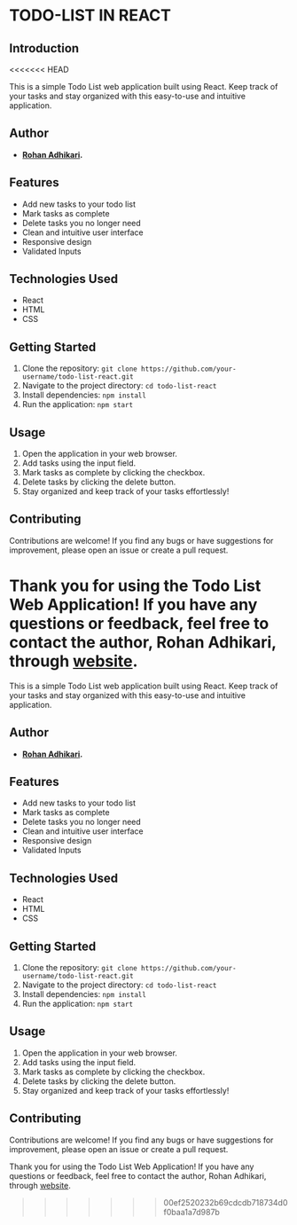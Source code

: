 # TODO-LIST IN REACT

## Introduction
<<<<<<< HEAD

This is a simple Todo List web application built using React. Keep track of your tasks and stay organized with this easy-to-use and intuitive application.

## Author

- **[Rohan Adhikari](https://rohanadhikari.com.np/).**

## Features

- Add new tasks to your todo list
- Mark tasks as complete
- Delete tasks you no longer need
- Clean and intuitive user interface
- Responsive design
- Validated Inputs

## Technologies Used

- React
- HTML
- CSS

## Getting Started

1. Clone the repository: `git clone https://github.com/your-username/todo-list-react.git`
2. Navigate to the project directory: `cd todo-list-react`
3. Install dependencies: `npm install`
4. Run the application: `npm start`

## Usage

1. Open the application in your web browser.
2. Add tasks using the input field.
3. Mark tasks as complete by clicking the checkbox.
4. Delete tasks by clicking the delete button.
5. Stay organized and keep track of your tasks effortlessly!

## Contributing

Contributions are welcome! If you find any bugs or have suggestions for improvement, please open an issue or create a pull request.

Thank you for using the Todo List Web Application! If you have any questions or feedback, feel free to contact the author, Rohan Adhikari, through [website](https://rohanadhikari.com.np/).
=======
This is a simple Todo List web application built using React. Keep track of your tasks and stay organized with this easy-to-use and intuitive application.

## Author
- **[Rohan Adhikari](https://rohanadhikari.com.np/).**

## Features
- Add new tasks to your todo list
- Mark tasks as complete
- Delete tasks you no longer need
- Clean and intuitive user interface
- Responsive design
- Validated Inputs

## Technologies Used
- React
- HTML
- CSS

## Getting Started
1. Clone the repository: `git clone https://github.com/your-username/todo-list-react.git`
2. Navigate to the project directory: `cd todo-list-react`
3. Install dependencies: `npm install`
4. Run the application: `npm start`

## Usage
1. Open the application in your web browser.
2. Add tasks using the input field.
3. Mark tasks as complete by clicking the checkbox.
4. Delete tasks by clicking the delete button.
5. Stay organized and keep track of your tasks effortlessly!

## Contributing
Contributions are welcome! If you find any bugs or have suggestions for improvement, please open an issue or create a pull request.

Thank you for using the Todo List Web Application! If you have any questions or feedback, feel free to contact the author, Rohan Adhikari, through [website](https://rohanadhikari.com.np/).

>>>>>>> 00ef2520232b69cdcdb718734d0f0baa1a7d987b
